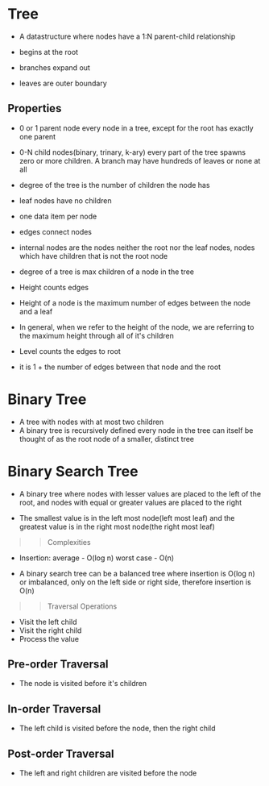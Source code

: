 # Tree

- A datastructure where nodes have a 1:N parent-child relationship

- begins at the root
- branches expand out
- leaves are outer boundary

## Properties

- 0 or 1 parent node
  every node in a tree, except for the root has exactly one parent

- 0-N child nodes(binary, trinary, k-ary)
  every part of the tree spawns zero or more children.
  A branch may have hundreds of leaves or none at all

- degree of the tree is the number of children the node has

- leaf nodes have no children

- one data item per node

- edges connect nodes

- internal nodes are the nodes neither the root nor the leaf nodes, nodes which have children that is not the root node

- degree of a tree is max children of a node in the tree

- Height counts edges

- Height of a node is the maximum number of edges between the node and a leaf
- In general, when we refer to the height of the node, we are referring to the maximum height through all of it's children

- Level counts the edges to root
- it is 1 + the number of edges between that node and the root

# Binary Tree

- A tree with nodes with at most two children
- A binary tree is recursively defined
  every node in the tree can itself be thought of as the root node of a smaller, distinct tree

# Binary Search Tree

- A binary tree where nodes with lesser values are placed to the left of the root, and nodes with equal or greater values are placed to the right

- The smallest value is in the left most node(left most leaf) and the greatest value is in the right most node(the right most leaf)

> > Complexities

- Insertion:
  average - O(log n)
  worst case - O(n)

- A binary search tree can be a balanced tree where insertion is O(log n)
  or imbalanced, only on the left side or right side, therefore insertion is O(n)

> > Traversal Operations

- Visit the left child
- Visit the right child
- Process the value

## Pre-order Traversal

- The node is visited before it's children

## In-order Traversal

- The left child is visited before the node, then the right child

## Post-order Traversal

- The left and right children are visited before the node
